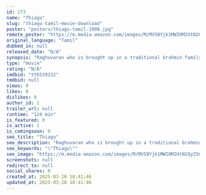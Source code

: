 ```yaml
---
id: 273
name: "Thiagu"
slug: "thiagu-tamil-movie-download"
poster: "posters/thiagu-tamil-1990.jpg"
remote_poster: "https://m.media-amazon.com/images/M/MV5BYjk1MWI0M2UtN2QyZS00YTlmLWI0MmItZDViY2Q1ODkzMjFmXkEyXkFqcGdeQXVyNTM3MDMyMDQ@._V1_SX300.jpg"
original_language: "Tamil"
dubbed_in: null
released_date: "N/A"
synopsis: "Raghuvaran who is brought up in a traditional brahmin family lives with his father, mother and sister. Sreenivasan's furious behaviour disturbs his mind and after losing his mother and sister one day he leaves his home with all un..."
type: "movie"
rating: "N/A"
imdbid: "tt6539232"
tmdbid: null
views: 0
likes: 0
dislikes: 0
author_id: 1
trailer_url: null
runtime: "124 min"
is_featured: 0
is_active: 1
is_comingsoon: 0
seo_title: "Thiagu"
seo_description: "Raghuvaran who is brought up in a traditional brahmin family lives with his father, mother and sister. Sreenivasan's furious behaviour disturbs his mind and after losing his mother and sister one day he leaves his home with all un..."
seo_keywords: "\"Thiagu\""
seo_image: "https://m.media-amazon.com/images/M/MV5BYjk1MWI0M2UtN2QyZS00YTlmLWI0MmItZDViY2Q1ODkzMjFmXkEyXkFqcGdeQXVyNTM3MDMyMDQ@._V1_SX300.jpg"
screenshots: null
redirect_to: null
social_shares: 0
created_at: 2025-03-20 18:41:46
updated_at: 2025-03-20 18:41:46
---
```


